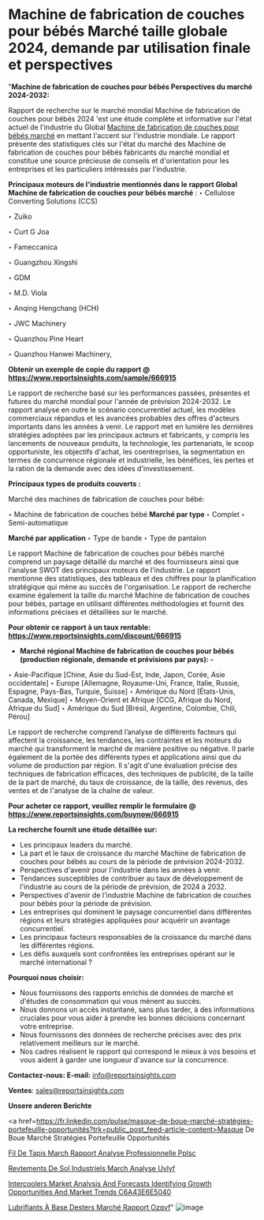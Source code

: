 # Machine de fabrication de couches pour bébés Marché taille globale 2024, demande par utilisation finale et perspectives

 "<strong>Machine de fabrication de couches pour bébés Perspectives du marché 2024-2032:</strong>

Rapport de recherche sur le marché mondial Machine de fabrication de couches pour bébés 2024 'est une étude complète et informative sur l'état actuel de l'industrie du Global <a href=https://www.reportsinsights.com/sample/666915>Machine de fabrication de couches pour bébés marché</a> en mettant l'accent sur l'industrie mondiale. Le rapport présente des statistiques clés sur l'état du marché des Machine de fabrication de couches pour bébés fabricants du marché mondial et constitue une source précieuse de conseils et d'orientation pour les entreprises et les particuliers intéressés par l'industrie.

<strong>Principaux moteurs de l'industrie mentionnés dans le rapport Global Machine de fabrication de couches pour bébés marché</strong> :
‣ Cellulose Converting Solutions (CCS)

‣ Zuiko

‣ Curt G Joa

‣ Fameccanica

‣ Guangzhou Xingshi

‣ GDM

‣ M.D. Viola

‣ Anqing Hengchang (HCH)

‣ JWC Machinery

‣ Quanzhou Pine Heart

‣ Quanzhou Hanwei Machinery,

<strong>Obtenir un exemple de copie du rapport @ <a href=https://www.reportsinsights.com/sample/666915>https://www.reportsinsights.com/sample/666915</a></strong>

Le rapport de recherche basé sur les performances passées, présentes et futures du marché mondial pour l'année de prévision 2024-2032. Le rapport analyse en outre le scénario concurrentiel actuel, les modèles commerciaux répandus et les avancées probables des offres d'acteurs importants dans les années à venir. Le rapport met en lumière les dernières stratégies adoptées par les principaux acteurs et fabricants, y compris les lancements de nouveaux produits, la technologie, les partenariats, le scoop opportuniste, les objectifs d'achat, les coentreprises, la segmentation en termes de concurrence régionale et industrielle, les bénéfices, les pertes et la ration de la demande avec des idées d'investissement.

<strong>Principaux types de produits couverts :</strong>

Marché des machines de fabrication de couches pour bébé:

‣  Machine de fabrication de couches bébé <strong> Marché <strong> par type </strong> </strong>
‣ Complet
‣ Semi-automatique

<strong>Marché par application </strong>
‣ Type de bande
‣ Type de pantalon

Le rapport Machine de fabrication de couches pour bébés marché comprend un paysage détaillé du marché et des fournisseurs ainsi que l'analyse SWOT des principaux moteurs de l'industrie. Le rapport mentionne des statistiques, des tableaux et des chiffres pour la planification stratégique qui mène au succès de l'organisation. Le rapport de recherche examine également la taille du marché Machine de fabrication de couches pour bébés, partage en utilisant différentes méthodologies et fournit des informations précises et détaillées sur le marché.

<strong>Pour obtenir ce rapport à un taux rentable: <a href=https://www.reportsinsights.com/discount/666915>https://www.reportsinsights.com/discount/666915</a></strong>
<ul>
  <li><strong>Marché régional Machine de fabrication de couches pour bébés (production régionale, demande et prévisions par pays): -</strong></li>
</ul>
‣ Asie-Pacifique [Chine, Asie du Sud-Est, Inde, Japon, Corée, Asie occidentale]
‣ Europe [Allemagne, Royaume-Uni, France, Italie, Russie, Espagne, Pays-Bas, Turquie, Suisse]
‣ Amérique du Nord [États-Unis, Canada, Mexique]
‣ Moyen-Orient et Afrique [CCG, Afrique du Nord, Afrique du Sud]
‣ Amérique du Sud [Brésil, Argentine, Colombie, Chili, Pérou]

Le rapport de recherche comprend l’analyse de différents facteurs qui affectent la croissance, les tendances, les contraintes et les moteurs du marché qui transforment le marché de manière positive ou négative. Il parle également de la portée des différents types et applications ainsi que du volume de production par région. Il s'agit d'une évaluation précise des techniques de fabrication efficaces, des techniques de publicité, de la taille de la part de marché, du taux de croissance, de la taille, des revenus, des ventes et de l'analyse de la chaîne de valeur.

<strong>Pour acheter ce rapport, veuillez remplir le formulaire @   <a href=https://www.reportsinsights.com/buynow/666915>https://www.reportsinsights.com/buynow/666915</a></strong>

<strong>La recherche fournit une étude détaillée sur:</strong>
<ul>
  <li>Les principaux leaders du marché.</li>
  <li>La part et le taux de croissance du marché Machine de fabrication de couches pour bébés au cours de la période de prévision 2024-2032.</li>
  <li>Perspectives d'avenir pour l'industrie dans les années à venir.</li>
  <li>Tendances susceptibles de contribuer au taux de développement de l'industrie au cours de la période de prévision, de 2024 à 2032.</li>
  <li>Perspectives d'avenir de l'industrie Machine de fabrication de couches pour bébés pour la période de prévision.</li>
  <li>Les entreprises qui dominent le paysage concurrentiel dans différentes régions et leurs stratégies appliquées pour acquérir un avantage concurrentiel.</li>
  <li>Les principaux facteurs responsables de la croissance du marché dans les différentes régions.</li>
  <li>Les défis auxquels sont confrontées les entreprises opérant sur le marché international ?</li>
</ul>
<strong>Pourquoi nous choisir:</strong>
<ul>
  <li>Nous fournissons des rapports enrichis de données de marché et d'études de consommation qui vous mènent au succès.</li>
  <li>Nous donnons un accès instantané, sans plus tarder, à des informations cruciales pour vous aider à prendre les bonnes décisions concernant votre entreprise.</li>
  <li>Nous fournissons des données de recherche précises avec des prix relativement meilleurs sur le marché.</li>
  <li>Nos cadres réalisent le rapport qui correspond le mieux à vos besoins et vous aident à garder une longueur d'avance sur la concurrence.</li>
</ul>
<strong>Contactez-nous:
</strong><strong>E-mail:</strong> <a href=mailto:info@reportsinsights.com>info@reportsinsights.com</a>

<strong>Ventes</strong>: <a href=mailto:sales@reportsinsights.com>sales@reportsinsights.com</a>

<strong>Unsere anderen Berichte</strong>

<a href=https://fr.linkedin.com/pulse/masque-de-boue-marché-stratégies-portefeuille-opportunités?trk=public_post_feed-article-content>Masque De Boue Marché Stratégies Portefeuille Opportunités</a>

<a href=https://www.linkedin.com/pulse/fil-de-tapis-march%C3%A9-rapport-analyse-professionnelle-pplsc/>Fil De Tapis March Rapport Analyse Professionnelle Pplsc</a>

<a href=https://www.linkedin.com/pulse/rev%C3%AAtements-de-sol-industriels-march%C3%A9-analyse-uvlyf/>Revtements De Sol Industriels March Analyse Uvlyf</a>

<a href=https://medium.com/@d7298290/intercoolers-market-analysis-and-forecasts-identifying-growth-opportunities-and-market-trends-c6a43e6e5040>Intercoolers Market Analysis And Forecasts Identifying Growth Opportunities And Market Trends C6A43E6E5040</a>

<a href=https://fr.linkedin.com/pulse/lubrifiants-à-base-desters-marché-rapport-ozqvf/>Lubrifiants À Base Desters Marché Rapport Ozqvf</a>"
![image](https://github.com/daminid12/RImarketgrowth/assets/158430485/75f643ea-1fff-49c0-9f2c-34e695079de4)
